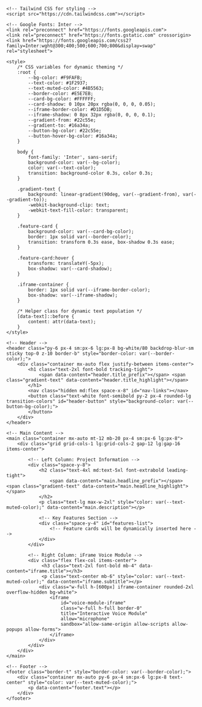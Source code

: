 <!DOCTYPE html>
<html lang="en">
<head>
    <meta charset="UTF-8">
    <meta name="viewport" content="width=device-width, initial-scale=1.0">
    <title id="page-title">BuildCRM - Construction Industry Solutions</title>
    
    <!-- Tailwind CSS for styling -->
    <script src="https://cdn.tailwindcss.com"></script>
    
    <!-- Google Fonts: Inter -->
    <link rel="preconnect" href="https://fonts.googleapis.com">
    <link rel="preconnect" href="https://fonts.gstatic.com" crossorigin>
    <link href="https://fonts.googleapis.com/css2?family=Inter:wght@300;400;500;600;700;800&display=swap" rel="stylesheet">

    <style>
        /* CSS variables for dynamic theming */
        :root {
            --bg-color: #F9FAFB;
            --text-color: #1F2937;
            --text-muted-color: #4B5563;
            --border-color: #E5E7EB;
            --card-bg-color: #FFFFFF;
            --card-shadow: 0 10px 20px rgba(0, 0, 0, 0.05);
            --iframe-border-color: #D1D5DB;
            --iframe-shadow: 0 8px 32px rgba(0, 0, 0, 0.1);
            --gradient-from: #22c55e;
            --gradient-to: #16a34a;
            --button-bg-color: #22c55e;
            --button-hover-bg-color: #16a34a;
        }

        body {
            font-family: 'Inter', sans-serif;
            background-color: var(--bg-color);
            color: var(--text-color);
            transition: background-color 0.3s, color 0.3s;
        }

        .gradient-text {
            background: linear-gradient(90deg, var(--gradient-from), var(--gradient-to));
            -webkit-background-clip: text;
            -webkit-text-fill-color: transparent;
        }

        .feature-card {
            background-color: var(--card-bg-color);
            border: 1px solid var(--border-color);
            transition: transform 0.3s ease, box-shadow 0.3s ease;
        }

        .feature-card:hover {
            transform: translateY(-5px);
            box-shadow: var(--card-shadow);
        }

        .iframe-container {
            border: 1px solid var(--iframe-border-color);
            box-shadow: var(--iframe-shadow);
        }
        
        /* Helper class for dynamic text population */
        [data-text]::before {
            content: attr(data-text);
        }
    </style>
</head>
<body class="antialiased">

    <!-- Header -->
    <header class="py-6 px-4 sm:px-6 lg:px-8 bg-white/80 backdrop-blur-sm sticky top-0 z-10 border-b" style="border-color: var(--border-color);">
        <div class="container mx-auto flex justify-between items-center">
            <h1 class="text-2xl font-bold tracking-tight">
                <span data-content="header.title_prefix"></span> <span class="gradient-text" data-content="header.title_highlight"></span>
            </h1>
            <nav class="hidden md:flex space-x-8" id="nav-links"></nav>
            <button class="text-white font-semibold py-2 px-4 rounded-lg transition-colors" id="header-button" style="background-color: var(--button-bg-color);">
            </button>
        </div>
    </header>

    <!-- Main Content -->
    <main class="container mx-auto mt-12 mb-20 px-4 sm:px-6 lg:px-8">
        <div class="grid grid-cols-1 lg:grid-cols-2 gap-12 lg:gap-16 items-center">
            
            <!-- Left Column: Project Information -->
            <div class="space-y-8">
                <h2 class="text-4xl md:text-5xl font-extrabold leading-tight">
                    <span data-content="main.headline_prefix"></span> <span class="gradient-text" data-content="main.headline_highlight"></span>
                </h2>
                <p class="text-lg max-w-2xl" style="color: var(--text-muted-color);" data-content="main.description"></p>

                <!-- Key Features Section -->
                <div class="space-y-4" id="features-list">
                    <!-- Feature cards will be dynamically inserted here -->
                </div>
            </div>

            <!-- Right Column: iFrame Voice Module -->
            <div class="flex flex-col items-center">
                 <h3 class="text-2xl font-bold mb-4" data-content="iframe.title"></h3>
                 <p class="text-center mb-6" style="color: var(--text-muted-color);" data-content="iframe.subtitle"></p>
                <div class="w-full h-[600px] iframe-container rounded-2xl overflow-hidden bg-white">
                    <iframe 
                        id="voice-module-iframe"
                        class="w-full h-full border-0"
                        title="Interactive Voice Module"
                        allow="microphone"
                        sandbox="allow-same-origin allow-scripts allow-popups allow-forms">
                    </iframe>
                </div>
            </div>
        </div>
    </main>

    <!-- Footer -->
    <footer class="border-t" style="border-color: var(--border-color);">
        <div class="container mx-auto py-6 px-4 sm:px-6 lg:px-8 text-center" style="color: var(--text-muted-color);">
            <p data-content="footer.text"></p>
        </div>
    </footer>

<script>
    const config = {
        pageTitle: "BuildCRM - Smart Construction Management",
        theme: {
            mode: 'light',
            light: {
                bgColor: '#F9FAFB',
                textColor: '#1F2937',
                textMutedColor: '#4B5563',
                borderColor: '#E5E7EB',
                cardBgColor: '#FFFFFF',
                cardShadow: '0 10px 20px rgba(0, 0, 0, 0.05)',
                iframeBorderColor: '#D1D5DB',
                iframeShadow: '0 8px 32px rgba(0, 0, 0, 0.1)',
            },
            dark: {
                bgColor: '#111827',
                textColor: '#E5E7EB',
                textMutedColor: '#9CA3AF',
                borderColor: '#374151',
                cardBgColor: 'rgba(31, 41, 55, 0.5)',
                cardShadow: '0 10px 20px rgba(0, 0, 0, 0.2)',
                iframeBorderColor: '#374151',
                iframeShadow: '0 8px 32px rgba(0, 0, 0, 0.3)',
            },
            gradient: {
                from: '#22c55e',
                to: '#16a34a'
            },
            button: {
                bgColor: '#22c55e',
                hoverBgColor: '#16a34a'
            }
        },
        header: {
            title_prefix: "Build",
            title_highlight: "CRM",
            navLinks: [
                { text: "Features", href: "#" },
                { text: "Industries", href: "#" },
                { text: "Contact", href: "#" }
            ],
            buttonText: "Start Free Trial"
        },
        main: {
            headline_prefix: "Simplifying Construction",
            headline_highlight: "Management",
            description: "A user-friendly CRM designed specifically for the construction industry. Streamline your operations with intuitive tools for project management, contact organization, and automated document processing.",
            features: [
                {
                    icon: '<svg class="w-6 h-6 text-green-500" fill="none" stroke="currentColor" viewBox="0 0 24 24" xmlns="http://www.w3.org/2000/svg"><path stroke-linecap="round" stroke-linejoin="round" stroke-width="2" d="M3 9a2 2 0 012-2h.93a2 2 0 001.664-.89l.812-1.22A2 2 0 0110.07 4h3.86a2 2 0 011.664.89l.812 1.22A2 2 0 0018.07 7H19a2 2 0 012 2v9a2 2 0 01-2 2H5a2 2 0 01-2-2V9z"></path></svg>',
                    iconBg: 'bg-green-100',
                    title: "Smart Document Scanning",
                    description: "Instantly capture and process business cards and documents with OCR technology."
                },
                {
                    icon: '<svg class="w-6 h-6 text-green-500" fill="none" stroke="currentColor" viewBox="0 0 24 24" xmlns="http://www.w3.org/2000/svg"><path stroke-linecap="round" stroke-linejoin="round" stroke-width="2" d="M17 20h5v-2a3 3 0 00-5.356-1.857M17 20H7m10 0v-2c0-.656-.126-1.283-.356-1.857M7 20H2v-2a3 3 0 015.356-1.857M7 20v-2c0-.656.126-1.283.356-1.857m0 0a5.002 5.002 0 019.288 0M15 7a3 3 0 11-6 0 3 3 0 016 0zm6 3a2 2 0 11-4 0 2 2 0 014 0zM7 10a2 2 0 11-4 0 2 2 0 014 0z"></path></svg>',
                    iconBg: 'bg-green-100',
                    title: "Industry-Specific Tools",
                    description: "Features tailored for construction professionals, from project tracking to supplier management."
                },
                {
                    icon: '<svg class="w-6 h-6 text-green-500" fill="none" stroke="currentColor" viewBox="0 0 24 24" xmlns="http://www.w3.org/2000/svg"><path stroke-linecap="round" stroke-linejoin="round" stroke-width="2" d="M12 6V4m0 2a2 2 0 100 4m0-4a2 2 0 110 4m-6 8a2 2 0 100-4m0 4a2 2 0 110-4m0 4v2m0-6V4m6 6v10m6-2a2 2 0 100-4m0 4a2 2 0 110-4m0 4v2m0-6V4"></path></svg>',
                    iconBg: 'bg-green-100',
                    title: "Easy Configuration",
                    description: "Simple setup and customization options designed for users of all technical levels."
                }
            ]
        },
        iframe: {
            title: "Interactive Demo",
            subtitle: "Experience BuildCRM in action",
            src: "https://alpha2.dev41.com/chat/ae77d06b-48fc-49d0-947a-4a9af2391e63"
        },
        footer: {
            text: "© 2024 BuildCRM. Empowering Construction Management."
        }
    };

    document.addEventListener('DOMContentLoaded', () => {
        const root = document.documentElement;

        const theme = config.theme.mode === 'dark' ? config.theme.dark : config.theme.light;
        Object.keys(theme).forEach(key => {
            root.style.setProperty(`--${key.replace(/([A-Z])/g, '-$1').toLowerCase()}`, theme[key]);
        });
        root.style.setProperty('--gradient-from', config.theme.gradient.from);
        root.style.setProperty('--gradient-to', config.theme.gradient.to);
        root.style.setProperty('--button-bg-color', config.theme.button.bgColor);
        root.style.setProperty('--button-hover-bg-color', config.theme.button.hoverBgColor);

        document.getElementById('page-title').textContent = config.pageTitle;

        const navLinksContainer = document.getElementById('nav-links');
        navLinksContainer.innerHTML = config.header.navLinks.map(link => 
            `<a href="${link.href}" class="hover:text-gray-900 transition-colors" style="color: var(--text-muted-color);">${link.text}</a>`
        ).join('');
        document.getElementById('header-button').textContent = config.header.buttonText;
        
        document.querySelectorAll('[data-content]').forEach(el => {
            const keys = el.dataset.content.split('.');
            let value = config;
            keys.forEach(key => {
                if (value) {
                    value = value[key];
                }
            });
            if (value) {
                el.innerHTML = value;
            }
        });

        const featuresContainer = document.getElementById('features-list');
        featuresContainer.innerHTML = config.main.features.map(feature => `
            <div class="feature-card p-5 rounded-lg flex items-center space-x-4">
                <div class="flex-shrink-0 w-12 h-12 ${feature.iconBg} rounded-full flex items-center justify-center">
                    ${feature.icon}
                </div>
                <div>
                    <h3 class="font-semibold" style="color: var(--text-color);">${feature.title}</h3>
                    <p class="text-sm" style="color: var(--text-muted-color);">${feature.description}</p>
                </div>
            </div>
        `).join('');

        document.getElementById('voice-module-iframe').src = config.iframe.src;
    });
</script>

</body>
</html>